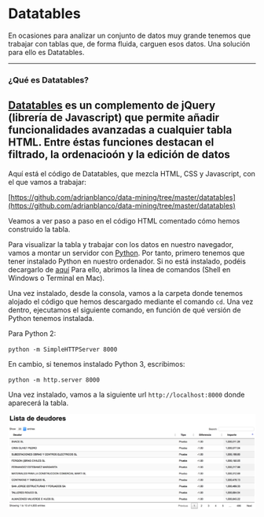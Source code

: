 # Datatables

En ocasiones para analizar un conjunto de datos muy grande tenemos que trabajar con tablas que, de forma fluida, carguen esos datos. Una solución para ello es Datatables.

-----------------
### ¿Qué es Datatables?

[Datatables](https://datatables.net) es un complemento de jQuery (librería de Javascript) que permite añadir funcionalidades avanzadas a cualquier tabla HTML. Entre éstas funciones destacan el filtrado, la ordenacioón y la edición de datos
-----------------

Aquí está el código de Datatables, que mezcla HTML, CSS y Javascript, con el que vamos a trabajar:

[https://github.com/adrianblanco/data-mining/tree/master/datatables](https://github.com/adrianblanco/data-mining/tree/master/datatables)

Veamos a ver paso a paso en el código HTML comentado cómo hemos construido la tabla.

Para visualizar la tabla y trabajar con los datos en nuestro navegador, vamos a montar un servidor con [Python](https://www.python.org). Por tanto, primero tenemos que tener instalado Python en nuestro ordenador. Si no está instalado, podéis decargarlo de [aquí](https://www.python.org/downloads/windows/)   Para ello, abrimos la línea de comandos (Shell en Windows o Terminal en Mac).

Una vez instalado, desde la consola, vamos a la carpeta donde tenemos alojado el código que hemos descargado mediante el comando `cd`. Una vez dentro, ejecutamos el siguiente comando, en función de qué versión de Python tenemos instalada.

Para Python 2:

`python -m SimpleHTTPServer 8000`

En cambio, si tenemos instalado Python 3, escribimos:

`python -m http.server 8000`

Una vez instalado, vamos a la siguiente url `http://localhost:8000` donde aparecerá la tabla.

<img src="img/datatables.png" alt="alt text" width="800">
